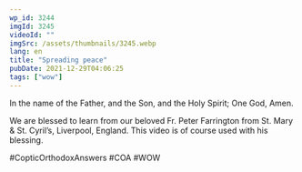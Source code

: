 ```yaml
---
wp_id: 3244
imgId: 3245
videoId: ""
imgSrc: /assets/thumbnails/3245.webp
lang: en
title: "Spreading peace"
pubDate: 2021-12-29T04:06:25
tags: ["wow"]
---
```


<p>In the name of the Father, and the Son, and the Holy Spirit; One God, Amen.</p>
<p>We are blessed to learn from our beloved Fr. Peter Farrington from St. Mary &amp; St. Cyril&#8217;s, Liverpool, England. This video is of course used with his blessing.</p>
<p>#CopticOrthodoxAnswers​ #COA​ #WOW​</p>
